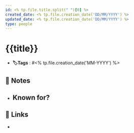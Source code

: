 ```yaml
---
id: <% tp.file.title.split(" ")[0] %>
created_date: <% tp.file.creation_date('DD/MM/YYYY') %>
updated_date: <% tp.file.creation_date('DD/MM/YYYY') %>
type: people
---
```


#  {{title}}
- **🏷️Tags** :   #<% tp.file.creation_date('MM-YYYY') %> 
[ ](#anki-card)
## 📝 Notes

-  Known for?
	- 
## 🔗 Links
- 